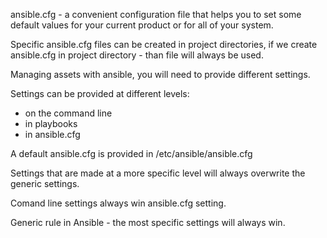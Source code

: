 ansible.cfg - a convenient configuration file that helps you to set some default values for your current product or for all of your system.


Specific ansible.cfg files can be created in project directories, if we create ansible.cfg in project directory - than file will always be used.

Managing assets with ansible, you will need to provide different settings.

Settings can be provided at different levels:

- on the command line
- in playbooks
- in ansible.cfg
 

A default ansible.cfg is provided in /etc/ansible/ansible.cfg

Settings that are made at a more specific level will always overwrite the generic settings.

Comand line settings always win ansible.cfg setting.

Generic rule in Ansible - the most specific settings will always win.
